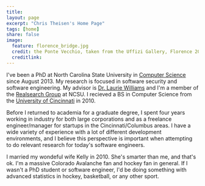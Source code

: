 ```yaml
---
title:
layout: page
excerpt: "Chris Theisen's Home Page"
tags: [home]
share: false
image:
  feature: florence_bridge.jpg
  credit: the Ponte Vecchio, taken from the Uffizi Gallery, Florence 2015
  creditlink:
---
```


I've been a PhD at North Carolina State University in [Computer Science](http://www.csc.ncsu.edu/) since August 2013. My research is focused in software security and software engineering. My advisor is [Dr. Laurie Williams](http://collaboration.csc.ncsu.edu/laurie/) and I'm a member of the [Realsearch Group](http://www.realsearchgroup.com/realsearch/) at NCSU. I recieved a BS in Computer Science from the [University of Cincinnati](http://eecs.ceas.uc.edu/) in 2010.

Before I returned to academia for a graduate degree, I spent four years working in industry for both large corporations and as a freelance engineer/manager for startups in the Cincinnati/Columbus areas. I have a wide variety of experience with a lot of different development environments, and I believe this perspective is important when attempting to do relevant research for today's software engineers.

I married my wondeful wife Kelly in 2010. She's smarter than me, and that's ok. I'm a massive Colorado Avalanche fan and hockey fan in general. If I wasn't a PhD student or software engineer, I'd be doing something with advanced statistics in hockey, basketball, or any other sport.